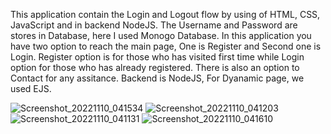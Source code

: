 This application contain the Login and Logout flow by using of HTML, CSS, JavaScript and in backend NodeJS. The Username and Password are stores in Database, here I used Monogo Database.
In this application you have two option to reach the main page, One is Register and Second one is Login. Register option is for those who has visited first time while Login option for those who has already registered.
There is also an option to Contact for any assitance.
Backend is NodeJS, For Dyanamic page, we used EJS.

![Screenshot_20221110_041534](https://user-images.githubusercontent.com/113260507/200965133-9926f558-51ff-483f-8235-45ad2800852e.png)
![Screenshot_20221110_041203](https://user-images.githubusercontent.com/113260507/200965152-ea5fab8a-a93c-44d8-96b0-94dd9c478f9a.png)
![Screenshot_20221110_041131](https://user-images.githubusercontent.com/113260507/200965178-a8b49aa8-f6ff-457d-b536-b7f07f3e78e5.png)
![Screenshot_20221110_041610](https://user-images.githubusercontent.com/113260507/200965192-cea3b834-d5b6-4522-a380-8329705b4cca.png)

